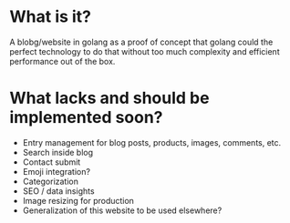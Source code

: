 # What is it?

A blobg/website in golang as a proof of concept that golang could the perfect technology to do that without too much complexity and efficient performance out of the box.

# What lacks and should be implemented soon?

* Entry management for blog posts, products, images, comments, etc.
* Search inside blog
* Contact submit
* Emoji integration?
* Categorization
* SEO / data insights
* Image resizing for production
* Generalization of this website to be used elsewhere?



